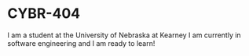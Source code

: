 # CYBR-404
I am a student at the University of Nebraska at Kearney
I am currently in software engineering and I am ready to learn!
